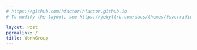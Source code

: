 ```yaml
---
# https://github.com/hfactor/hfactor.github.io
# To modify the layout, see https://jekyllrb.com/docs/themes/#overriding-theme-defaults

layout: Post
permalink: /
title: WorkGroup
---
```

